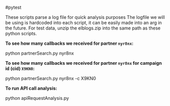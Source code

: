 #pytest

These scripts parse a log file for quick analysis purposes
The logfile we will be using is hardcoded into each script, it can be easily made into an arg in the future.
For test data, unzip the elblogs.zip into the same path as these python scripts.

**To see how many callbacks we received for partner `nyr8nx`:**

python partnerSearch.py nyr8nx

**To see how many callbacks we received for partner `nyr8nx` for campaign id (cid) `X9KN0`:**

python partnerSearch.py nyr8nx -c X9KN0

**To run API call analysis:**

python apiRequestAnalysis.py
